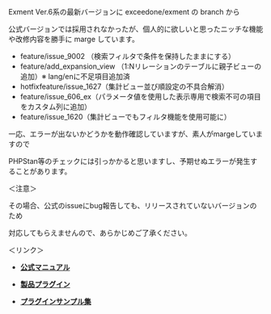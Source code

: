 Exment Ver.6系の最新バージョンに exceedone/exment の branch から

公式バージョンでは採用されなかったが、個人的に欲しいと思ったニッチな機能や改修内容を勝手に marge しています。

- feature/issue_9002 （検索フィルタで条件を保持したままにする）
- feature/add_expansion_view （1:Nリレーションのテーブルに親子ビューの追加）※ lang/enに不足項目追加済
- hotfixfeature/issue_1627（集計ビュー並び順設定の不具合解消）
- feature/issue_606_ex（パラメータ値を使用した表示専用で検索不可の項目をカスタム列に追加）
- feature/issue_1620（集計ビューでもフィルタ機能を使用可能に）

一応、エラーが出ないかどうかを動作確認していますが、素人がmargeしていますので

PHPStan等のチェックには引っかかると思いますし、予期せぬエラーが発生することがあります。


＜注意＞

その場合、公式のissueにbug報告しても、リリースされていないバージョンのため

対応してもらえませんので、あらかじめご了承ください。


＜リンク＞

- **[公式マニュアル](https://exment.net/docs/#/ja/)**

- **[製品プラグイン](https://github.com/exment-git/plugin-product/tree/main/document/PluginInvoiceDocument)**  

- **[プラグインサンプル集](https://github.com/exment-git/plugin-sample)**  

